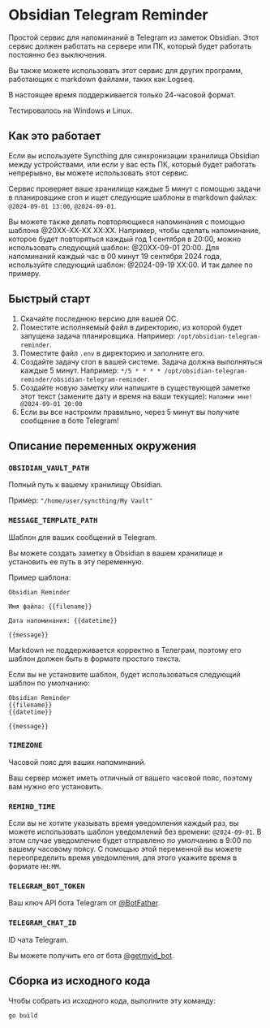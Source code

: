 # Obsidian Telegram Reminder

Простой сервис для напоминаний в Telegram из заметок Obsidian.
Этот сервис должен работать на сервере или ПК, который будет работать постоянно без выключения.

Вы также можете использовать этот сервис для других программ, работающих с markdown файлами, таких как Logseq.

В настоящее время поддерживается только 24-часовой формат.

Тестировалось на Windows и Linux.

## Как это работает

Если вы используете Syncthing для синхронизации хранилища Obsidian между устройствами,
или если у вас есть ПК, который будет работать непрерывно, вы можете использовать этот сервис.

Сервис проверяет ваше хранилище каждые 5 минут с помощью задачи в планировщике cron и
ищет следующие шаблоны в markdown файлах: `@2024-09-01 13:00`, `@2024-09-01`.

Вы можете также делать повторяющиеся напоминания с помощью шаблона @20XX-XX-XX XX:XX.
Например, чтобы сделать напоминание, которое будет повторяться каждый год 1 сентября в 20:00,
можно использовать следующий шаблон: @20XX-09-01 20:00. Для напоминаний каждый час в 00 минут
19 сентября 2024 года, используйте следующий шаблон: @2024-09-19 XX:00. И так далее по примеру.

## Быстрый старт

1. Скачайте последнюю версию для вашей ОС.
2. Поместите исполняемый файл в директорию, из которой будет запущена задача планировщика. Например: `/opt/obsidian-telegram-reminder`.
3. Поместите файл `.env` в директорию и заполните его.
4. Создайте задачу cron в вашей системе. Задача должна выполняться каждые 5 минут. Например: `*/5 * * * * /opt/obsidian-telegram-reminder/obsidian-telegram-reminder`.
5. Создайте новую заметку или напишите в существующей заметке этот текст (замените дату и время на ваши текущие): `Напомни мне! @2024-09-01 20:00`
6. Если вы все настроили правильно, через 5 минут вы получите сообщение в боте Telegram!

## Описание переменных окружения

### `OBSIDIAN_VAULT_PATH`

Полный путь к вашему хранилищу Obsidian.

Пример: `"/home/user/syncthing/My Vault"`

### `MESSAGE_TEMPLATE_PATH`

Шаблон для ваших сообщений в Telegram.

Вы можете создать заметку в Obsidian в вашем хранилище и установить ее путь в эту переменную.

Пример шаблона:

```text
Obsidian Reminder

Имя файла: {{filename}}

Дата напоминания: {{datetime}}

{{message}}
```

Markdown не поддерживается корректно в Телеграм, поэтому его шаблон должен быть в формате простого текста.

Если вы не установите шаблон, будет использоваться следующий шаблон по умолчанию:

```text
Obsidian Reminder
{{filename}}
{{datetime}}

{{message}}
```

### `TIMEZONE`

Часовой пояс для ваших напоминаний.

Ваш сервер может иметь отличный от вашего часовой пояс, поэтому вам нужно его установить.

### `REMIND_TIME`

Если вы не хотите указывать время уведомления каждый раз,
вы можете использовать шаблон уведомлений без времени: `@2024-09-01`.
В этом случае уведомление будет отправлено по умолчанию в 9:00 по вашему часовому поясу.
С помощью этой переменной вы можете переопределить время уведомления,
для этого укажите время в формате `HH:MM`.

### `TELEGRAM_BOT_TOKEN`

Ваш ключ API бота Telegram от [@BotFather](https://t.me/BotFather).

### `TELEGRAM_CHAT_ID`

ID чата Telegram.

Вы можете получить его от бота [@getmyid_bot](https://t.me/getmyid_bot).

## Сборка из исходного кода

Чтобы собрать из исходного кода, выполните эту команду:

```bash
go build
```
